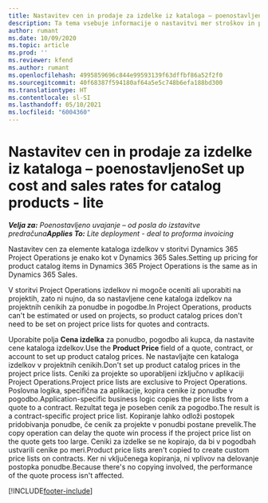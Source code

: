 ```yaml
---
title: Nastavitev cen in prodaje za izdelke iz kataloga – poenostavljeno
description: Ta tema vsebuje informacije o nastavitvi mer stroškov in prodajnih zneskov za elemente v katalogu izdelkov.
author: rumant
ms.date: 10/09/2020
ms.topic: article
ms.prod: ''
ms.reviewer: kfend
ms.author: rumant
ms.openlocfilehash: 4995859696c844e99593139f63dffbf86a52f2f0
ms.sourcegitcommit: 40f68387f594180af64a5e5c748b6efa188bd300
ms.translationtype: HT
ms.contentlocale: sl-SI
ms.lasthandoff: 05/10/2021
ms.locfileid: "6004360"
---
```

# <a name="set-up-cost-and-sales-rates-for-catalog-products---lite"></a><span data-ttu-id="a57ef-103">Nastavitev cen in prodaje za izdelke iz kataloga – poenostavljeno</span><span class="sxs-lookup"><span data-stu-id="a57ef-103">Set up cost and sales rates for catalog products - lite</span></span>

<span data-ttu-id="a57ef-104">_**Velja za:** Poenostavljeno uvajanje – od posla do izstavitve predračuna_</span><span class="sxs-lookup"><span data-stu-id="a57ef-104">_**Applies To:** Lite deployment - deal to proforma invoicing_</span></span>


<span data-ttu-id="a57ef-105">Nastavitev cen za elemente kataloga izdelkov v storitvi Dynamics 365 Project Operations je enako kot v Dynamics 365 Sales.</span><span class="sxs-lookup"><span data-stu-id="a57ef-105">Setting up pricing for product catalog items in Dynamics 365 Project Operations is the same as in Dynamics 365 Sales.</span></span>

<span data-ttu-id="a57ef-106">V storitvi Project Operations izdelkov ni mogoče oceniti ali uporabiti na projektih, zato ni nujno, da so nastavljene cene kataloga izdelkov na projektnih cenikih za ponudbe in pogodbe.</span><span class="sxs-lookup"><span data-stu-id="a57ef-106">In Project Operations, products can't be estimated or used on projects, so product catalog prices don't need to be set on project price lists for quotes and contracts.</span></span>

<span data-ttu-id="a57ef-107">Uporabite polja **Cena izdelka** za ponudbo, pogodbo ali kupca, da nastavite cene kataloga izdelkov.</span><span class="sxs-lookup"><span data-stu-id="a57ef-107">Use the **Product Price** field of a quote, contract, or account to set up product catalog prices.</span></span> <span data-ttu-id="a57ef-108">Ne nastavljajte cen kataloga izdelkov v projektnih cenikih.</span><span class="sxs-lookup"><span data-stu-id="a57ef-108">Don't set up product catalog prices in the project price lists.</span></span> <span data-ttu-id="a57ef-109">Ceniki za projekte so uporabljeni izključno v aplikaciji Project Operations.</span><span class="sxs-lookup"><span data-stu-id="a57ef-109">Project price lists are exclusive to Project Operations.</span></span> <span data-ttu-id="a57ef-110">Poslovna logika, specifična za aplikacije, kopira cenike iz ponudbe v pogodbo.</span><span class="sxs-lookup"><span data-stu-id="a57ef-110">Application-specific business logic copies the price lists from a quote to a contract.</span></span> <span data-ttu-id="a57ef-111">Rezultat tega je poseben cenik za pogodbo.</span><span class="sxs-lookup"><span data-stu-id="a57ef-111">The result is a contract-specific project price list.</span></span> <span data-ttu-id="a57ef-112">Kopiranje lahko odloži postopek pridobivanja ponudbe, če cenik za projekte v ponudbi postane prevelik.</span><span class="sxs-lookup"><span data-stu-id="a57ef-112">The copy operation can delay the quote win process if the project price list on the quote gets too large.</span></span> <span data-ttu-id="a57ef-113">Ceniki za izdelke se ne kopirajo, da bi v pogodbah ustvarili cenike po meri.</span><span class="sxs-lookup"><span data-stu-id="a57ef-113">Product price lists aren't copied to create custom price lists on contracts.</span></span> <span data-ttu-id="a57ef-114">Ker ni vključenega kopiranja, ni vplivov na delovanje postopka ponudbe.</span><span class="sxs-lookup"><span data-stu-id="a57ef-114">Because there's no copying involved, the performance of the quote process isn't affected.</span></span>


[!INCLUDE[footer-include](../../includes/footer-banner.md)]